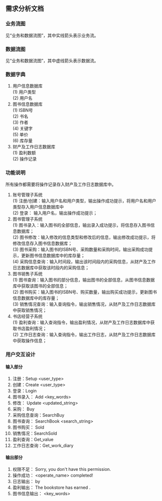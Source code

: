 ## 需求分析文档
### 业务流图
见“业务和数据流图”，其中实线箭头表示业务流。
### 数据流图
见“业务和数据流图”，其中虚线箭头表示数据流。
### 数据字典
1. 用户信息数据库 \
   (1) 用户类型 \
   (2) 用户名
2. 图书信息数据库 \
   (1) ISBN号 \
   (2) 书名 \
   (3) 作者 \
   (4) 关键字 \
   (5) 单价 \
   (6) 库存量
3. 财产及工作日志数据库 \
   (1) 盈利数额 \
   (2) 操作记录
### 功能说明
所有操作都需要将操作记录存入财产及工作日志数据库中。
1. 账号管理子系统\
   (1) 注册/创建：输入用户名和用户类型，输出操作成功提示，将用户名和用户类型存入用户信息数据库中\
   (2) 登录： 输入用户名，输出操作成功提示；
2. 图书管理子系统\
   (1) 图书录入：输入图书的全部信息，输出录入成功提示，将信息存入图书信息数据库；\
   (2) 图书修改：输入修改的信息类型和修改后的信息，输出修改成功提示，将修改信息存入图书信息数据库；\
   (3) 图书采购：输入图书的ISBN号、采购数量和采购时间，输出采购成功提示，更新图书信息数据库中的库存量；\
   (4) 采购信息查询：输入时间段，输出该时间段内的采购信息，从财产及工作日志数据库中获取该时段内的采购信息；
3. 图书销售子系统\
   (1) 图书查询：输入图书的部分信息，输出图书的全部信息，从图书信息数据库中获取该图书的全部信息；\
   (2) 图书购买：输入图书的ISBN号、购买数量，输出购买成功提示，更新图书信息数据库中的库存量；\
   (3) 销售情况查询：输入查询指令，输出销售情况，从财产及工作日志数据库中获取销售情况；
4. 书店经营子系统\
   (1) 盈利查询：输入查询指令，输出盈利情况，从财产及工作日志数据库中获取书店盈利情况；\
   (2) 工作日志查询：输入查询指令，输出工作日志，从财产及工作日志数据库中获取操作信息；
### 用户交互设计
#### 输入部分
1. 注册：Setup <username> <user_type>
2. 创建：Create <username> <user_type>
3. 登录：Login <username>
4. 图书录入： Add <ISBN> <name> <author> <key_words> <price>
5. 修改： Update <type> <updated_string>
6. 采购： Buy <ISBN> <num> <time>
7. 采购信息查询：SearchBuy <begin> <end>
8. 图书查询： SearchBook <type> <search_string>
9. 图书购买： Sold <ISBN> <num>
10. 销售情况：SearchSold
11. 盈利查询：Get_value
12. 工作日志查询：Get_work_diary
#### 输出部分
1. 权限不足： Sorry, you don't have this permission.
2. 操作成功： <operate_name> completed!
3. 日志输出： <the operation input> by <username>
4. 盈利输出： The bookstore has earned <num>.
5. 图书信息输出： <ISBN> <name> <author> <key_words> <price> <num>